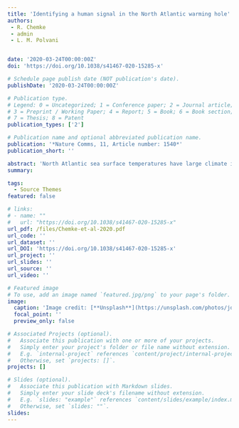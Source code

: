```yaml
---
title: 'Identifying a human signal in the North Atlantic warming hole'
authors:
 - R. Chemke 
 - admin
 - L. M. Polvani


date: '2020-03-24T00:00:00Z'
doi: 'https://doi.org/10.1038/s41467-020-15285-x'

# Schedule page publish date (NOT publication's date).
publishDate: '2020-03-24T00:00:00Z'

# Publication type.
# Legend: 0 = Uncategorized; 1 = Conference paper; 2 = Journal article;
# 3 = Preprint / Working Paper; 4 = Report; 5 = Book; 6 = Book section;
# 7 = Thesis; 8 = Patent
publication_types: ['2']

# Publication name and optional abbreviated publication name.
publication: '*Nature Comms, 11, Article number: 1540*'
publication_short: ''

abstract: 'North Atlantic sea surface temperatures have large climate impacts affecting the weather of the Northern Hemisphere. In addition to a substantial warming over much of the North Atlantic, caused by increasing greenhouse gases over the 21st century, climate projections show a surprising region of considerable future cooling at midlatitudes, referred to as the North Atlantic warming hole. A similar pattern of surface temperature trends has been observed in recent decades, but it remains unclear whether this pattern is of anthropogenic origin or a simple manifestation of internal climate variability. Here, analyzing state-of-the-art climate models and observations, we show that the recent North Atlantic warming hole is of anthropogenic origin. Our analysis reveals that the anthropogenic signal has only recently emerged from the internal climate variability, and can be attributed to greenhouse gas emissions. We further show that a declining northward oceanic heat flux in recent decades, which is linked to this surface temperature pattern, is also of anthropogenic origin.'
summary: 

tags:
  - Source Themes
featured: false

# links:
# - name: ""
#   url: "https://doi.org/10.1038/s41467-020-15285-x"
url_pdf: /files/Chemke-et-al-2020.pdf
url_code: ''
url_dataset: ''
url_DOI: 'https://doi.org/10.1038/s41467-020-15285-x'
url_project: ''
url_slides: ''
url_source: ''
url_video: ''

# Featured image
# To use, add an image named `featured.jpg/png` to your page's folder.
image:
  caption: 'Image credit: [**Unsplash**](https://unsplash.com/photos/jdD8gXaTZsc)'
  focal_point: ''
  preview_only: false

# Associated Projects (optional).
#   Associate this publication with one or more of your projects.
#   Simply enter your project's folder or file name without extension.
#   E.g. `internal-project` references `content/project/internal-project/index.md`.
#   Otherwise, set `projects: []`.
projects: []

# Slides (optional).
#   Associate this publication with Markdown slides.
#   Simply enter your slide deck's filename without extension.
#   E.g. `slides: "example"` references `content/slides/example/index.md`.
#   Otherwise, set `slides: ""`.
slides:
---
```

